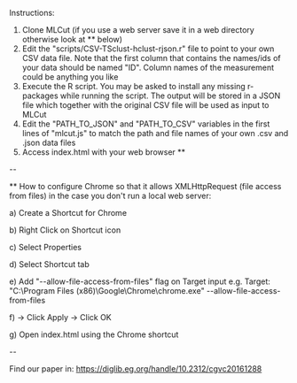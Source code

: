 Instructions:

1. Clone MLCut (if you use a web server save it in a web directory otherwise look at ** below)
2. Edit the "scripts/CSV-TSclust-hclust-rjson.r" file to point to your own CSV data file. Note that the first column that contains the names/ids of your data should be named "ID". Column names of the measurement could be anything you like
3. Execute the R script. You may be asked to install any missing r-packages while running the script. The output will be stored in a JSON file which together with the original CSV file will be used as input to MLCut
4. Edit the "PATH_TO_JSON" and "PATH_TO_CSV" variables in the first lines of "mlcut.js" to match the path and file names of your own .csv and .json data files
5. Access index.html with your web browser **

--

** How to configure Chrome so that it allows XMLHttpRequest (file access from files) in the case you don't run a local web server:

  a) Create a Shortcut for Chrome  
  
  b) Right Click on Shortcut icon  
  
  c) Select Properties 
  
  d) Select Shortcut tab  
  
  e) Add "--allow-file-access-from-files" flag on Target input 
     e.g. Target: "C:\Program Files (x86)\Google\Chrome\chrome.exe" --allow-file-access-from-files 
	 
  f) -> Click Apply -> Click OK
  
  g) Open index.html using the Chrome shortcut

--

Find our paper in: https://diglib.eg.org/handle/10.2312/cgvc20161288


